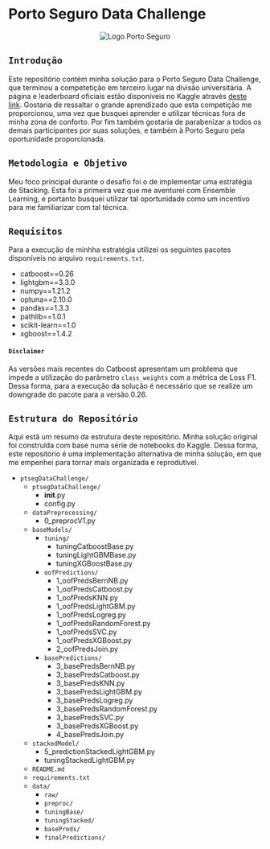 # Porto Seguro Data Challenge

<p align="center">
  <img src="https://pngimage.net/wp-content/uploads/2018/06/logo-porto-seguro-png-3.png?raw=true" alt="Logo Porto Seguro"/>
</p>

## `Introdução`

Este repositório contém minha solução para o Porto Seguro Data Challenge, que terminou a competetição em terceiro lugar na divisão universitária. A página e leaderboard oficiais estão disponíveis no Kaggle através [deste link](https://www.kaggle.com/c/porto-seguro-data-challenge). Gostaria de ressaltar o grande aprendizado que esta competição me proporcionou, uma vez que busquei aprender e utilizar técnicas fora de minha zona de conforto. Por fim também gostaria de parabenizar a todos os demais participantes por suas soluções, e também à Porto Seguro pela oportunidade proporcionada.

## `Metodologia e Objetivo`
Meu foco principal durante o desafio foi o de implementar uma estratégia de Stacking. Esta foi a primeira vez que me aventurei com Ensemble Learning, e portanto busquei utilizar tal oportunidade como um incentivo para me familiarizar com tal técnica.

## `Requisitos`
Para a execução de minhha estratégia utilizei os seguintes pacotes disponíveis no arquivo `requirements.txt`.
* catboost==0.26
* lightgbm==3.3.0
* numpy==1.21.2
* optuna==2.10.0
* pandas==1.3.3
* pathlib==1.0.1
* scikit-learn==1.0
* xgboost==1.4.2
#### `Disclaimer`
As versões mais recentes do Catboost apresentam um problema que impede a utilização do parâmetro `class_weights` com a métrica de Loss F1. Dessa forma, para a execução da solução é necessário que se realize um downgrade do pacote para a versão 0.26.

## `Estrutura do Repositório`
Aqui está um resumo da estrutura deste repositório. Minha solução original foi construída com base numa série de notebooks do Kaggle. Dessa forma, este repositório é uma implementação alternativa de minha solução, em que me empenhei para tornar mais organizada e reprodutível.

* `ptsegDataChallenge/`
  * `ptsegDataChallenge/`
    * __init__.py
    * config.py
  * `dataPreprocessing/`
    * 0_preprocV1.py
  * `baseModels/`
    * `tuning/`
      * tuningCatboostBase.py
      * tuningLightGBMBase.py
      * tuningXGBoostBase.py
    * `oofPredictions/`
      * 1_oofPredsBernNB.py
      * 1_oofPredsCatboost.py
      * 1_oofPredsKNN.py
      * 1_oofPredsLightGBM.py
      * 1_oofPredsLogreg.py
      * 1_oofPredsRandomForest.py
      * 1_oofPredsSVC.py
      * 1_oofPredsXGBoost.py
      * 2_oofPredsJoin.py
    * `basePredictions/`
      * 3_basePredsBernNB.py
      * 3_basePredsCatboost.py
      * 3_basePredsKNN.py
      * 3_basePredsLightGBM.py
      * 3_basePredsLogreg.py
      * 3_basePredsRandomForest.py
      * 3_basePredsSVC.py
      * 3_basePredsXGBoost.py
      * 4_basePredsJoin.py
  * `stackedModel/`
      * 5_predictionStackedLightGBM.py
      * tuningStackedLightGBM.py
  * `README.md`
  * `requirements.txt`
  * `data/`
    * `raw/`
    * `preproc/`
    * `tuningBase/`
    * `tuningStacked/`
    * `basePreds/`
    * `finalPredictions/`

